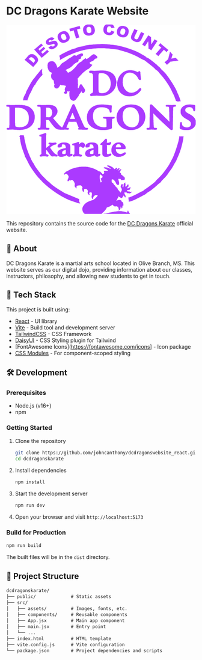 # DC Dragons Karate Website

![DC Dragons Karate Logo](public/dcdragon_logo.png)

This repository contains the source code for the [DC Dragons Karate](https://www.dcdragonskarate.com) official website.

## 🥋 About

DC Dragons Karate is a martial arts school located in Olive Branch, MS. This website serves as our digital dojo, providing information about our classes, instructors, philosophy, and allowing new students to get in touch.

## 🚀 Tech Stack

This project is built using:

- [React](https://reactjs.org/) - UI library
- [Vite](https://vitejs.dev/) - Build tool and development server
- [TailwindCSS](https://tailwindcss.com/) - CSS Framework
- [DaisyUI](https://daisyui.com/) - CSS Styling plugin for Tailwind
- [FontAwesome Icons](https://fontawesome.com/icons] - Icon package 
- [CSS Modules](https://github.com/css-modules/css-modules) - For component-scoped styling

## 🛠️ Development

### Prerequisites

- Node.js (v16+)
- npm

### Getting Started

1. Clone the repository
   ```bash
   git clone https://github.com/johncanthony/dcdragonswebsite_react.git
   cd dcdragonskarate
   ```

2. Install dependencies
   ```bash
   npm install
   ```

3. Start the development server
   ```bash
   npm run dev
   ```

4. Open your browser and visit `http://localhost:5173`

### Build for Production

```bash
npm run build
```

The built files will be in the `dist` directory.

## 📂 Project Structure

```
dcdragonskarate/
├── public/             # Static assets
├── src/
│   ├── assets/         # Images, fonts, etc.
│   ├── components/     # Reusable components
│   ├── App.jsx         # Main app component
│   ├── main.jsx        # Entry point
│   └── ...
├── index.html          # HTML template
├── vite.config.js      # Vite configuration
└── package.json        # Project dependencies and scripts
```






